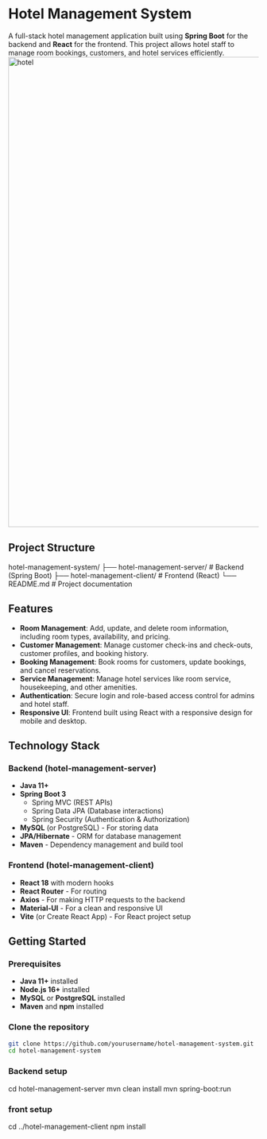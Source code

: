 # Hotel Management System

A full-stack hotel management application built using **Spring Boot** for the backend and **React** for the frontend. This project allows hotel staff to manage room bookings, customers, and hotel services efficiently.
<img width="947" alt="hotel" src="https://github.com/user-attachments/assets/249b35b7-59ff-4d46-bdcd-a415bf805b34">


## Project Structure

hotel-management-system/ ├── hotel-management-server/ # Backend (Spring Boot) ├── hotel-management-client/ # Frontend (React) └── README.md # Project documentation


## Features

- **Room Management**: Add, update, and delete room information, including room types, availability, and pricing.
- **Customer Management**: Manage customer check-ins and check-outs, customer profiles, and booking history.
- **Booking Management**: Book rooms for customers, update bookings, and cancel reservations.
- **Service Management**: Manage hotel services like room service, housekeeping, and other amenities.
- **Authentication**: Secure login and role-based access control for admins and hotel staff.
- **Responsive UI**: Frontend built using React with a responsive design for mobile and desktop.

## Technology Stack

### Backend (hotel-management-server)

- **Java 11+**
- **Spring Boot 3**
  - Spring MVC (REST APIs)
  - Spring Data JPA (Database interactions)
  - Spring Security (Authentication & Authorization)
- **MySQL** (or PostgreSQL) - For storing data
- **JPA/Hibernate** - ORM for database management
- **Maven** - Dependency management and build tool

### Frontend (hotel-management-client)

- **React 18** with modern hooks
- **React Router** - For routing
- **Axios** - For making HTTP requests to the backend
- **Material-UI** - For a clean and responsive UI
- **Vite** (or Create React App) - For React project setup

## Getting Started

### Prerequisites

- **Java 11+** installed
- **Node.js 16+** installed
- **MySQL** or **PostgreSQL** installed
- **Maven** and **npm** installed

### Clone the repository

```bash
git clone https://github.com/yourusername/hotel-management-system.git
cd hotel-management-system
```

### Backend setup


cd hotel-management-server
mvn clean install
mvn spring-boot:run

### front setup

cd ../hotel-management-client
npm install

